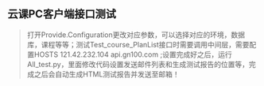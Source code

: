 ## 云课PC客户端接口测试
> 打开Provide.Configuration更改对应参数，可以选择对应的环境，数据库，课程等等；测试Test_course_PlanList接口时需要调用中间层，需要配置HOSTS 121.42.232.104  api.gn100.com ;设置完成好之后，运行All_test.py，里面修改代码设置发送邮件列表和生成测试报告的位置等，完成之后会自动生成HTML测试报告并发送至邮箱！